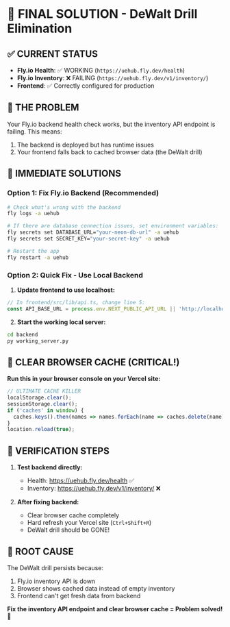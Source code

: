 # 🎯 FINAL SOLUTION - DeWalt Drill Elimination

## ✅ CURRENT STATUS
- **Fly.io Health**: ✅ WORKING (`https://uehub.fly.dev/health`)
- **Fly.io Inventory**: ❌ FAILING (`https://uehub.fly.dev/v1/inventory/`)
- **Frontend**: ✅ Correctly configured for production

## 🚨 THE PROBLEM
Your Fly.io backend health check works, but the inventory API endpoint is failing. This means:
1. The backend is deployed but has runtime issues
2. Your frontend falls back to cached browser data (the DeWalt drill)

## 🚀 IMMEDIATE SOLUTIONS

### Option 1: Fix Fly.io Backend (Recommended)
```bash
# Check what's wrong with the backend
fly logs -a uehub

# If there are database connection issues, set environment variables:
fly secrets set DATABASE_URL="your-neon-db-url" -a uehub
fly secrets set SECRET_KEY="your-secret-key" -a uehub

# Restart the app
fly restart -a uehub
```

### Option 2: Quick Fix - Use Local Backend
1. **Update frontend to use localhost:**
```typescript
// In frontend/src/lib/api.ts, change line 5:
const API_BASE_URL = process.env.NEXT_PUBLIC_API_URL || 'http://localhost:8000'
```

2. **Start the working local server:**
```bash
cd backend
py working_server.py
```

## 🧹 CLEAR BROWSER CACHE (CRITICAL!)
**Run this in your browser console on your Vercel site:**

```javascript
// ULTIMATE CACHE KILLER
localStorage.clear();
sessionStorage.clear();
if ('caches' in window) {
  caches.keys().then(names => names.forEach(name => caches.delete(name)));
}
location.reload(true);
```

## 🎯 VERIFICATION STEPS
1. **Test backend directly:**
   - Health: https://uehub.fly.dev/health ✅
   - Inventory: https://uehub.fly.dev/v1/inventory/ ❌

2. **After fixing backend:**
   - Clear browser cache completely
   - Hard refresh your Vercel site (`Ctrl+Shift+R`)
   - DeWalt drill should be GONE!

## 🔧 ROOT CAUSE
The DeWalt drill persists because:
1. Fly.io inventory API is down
2. Browser shows cached data instead of empty inventory
3. Frontend can't get fresh data from backend

**Fix the inventory API endpoint and clear browser cache = Problem solved!** 🎯